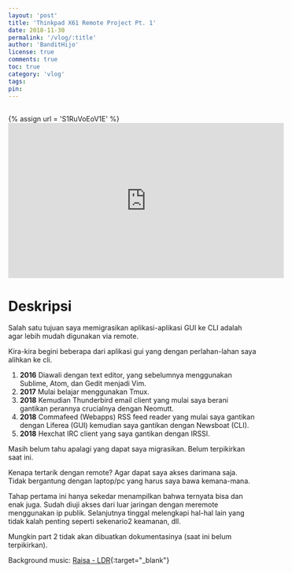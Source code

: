 ```yaml
---
layout: 'post'
title: 'Thinkpad X61 Remote Project Pt. 1'
date: 2018-11-30
permalink: '/vlog/:title'
author: 'BanditHijo'
license: true
comments: true
toc: true
category: 'vlog'
tags:
pin:
---
```


<div style="margin-top:30px;"></div>
<!-- EMBED CONTAINER: YOUTUBE -->
{% assign url = 'S1RuVoEoV1E' %}
<div class='embed-container'>
<iframe width="560" height="315" src="https://www.youtube.com/embed/{{ url }}" frameborder="0" allow="accelerometer; autoplay; encrypted-media; gyroscope; picture-in-picture" allowfullscreen></iframe>
</div>

# Deskripsi

Salah satu tujuan saya memigrasikan aplikasi-aplikasi GUI ke CLI adalah agar lebih mudah digunakan via remote.

Kira-kira begini beberapa dari aplikasi gui yang dengan perlahan-lahan saya alihkan ke cli.

1. **2016** Diawali dengan text editor, yang sebelumnya menggunakan Sublime, Atom, dan Gedit menjadi Vim.
2. **2017** Mulai belajar menggunakan Tmux.
3. **2018** Kemudian Thunderbird email client yang mulai saya berani gantikan perannya crucialnya dengan Neomutt.
4. **2018** Commafeed (Webapps) RSS feed reader yang mulai saya gantikan dengan Liferea (GUI) kemudian saya gantikan dengan Newsboat (CLI).
5. **2018** Hexchat IRC client yang saya gantikan dengan IRSSI.

Masih belum tahu apalagi yang dapat saya migrasikan. Belum terpikirkan saat ini.

Kenapa tertarik dengan remote?
Agar dapat saya akses darimana saja. Tidak bergantung dengan laptop/pc yang harus saya bawa kemana-mana.

Tahap pertama ini hanya sekedar menampilkan bahwa ternyata bisa dan enak juga. Sudah diuji akses dari luar jaringan dengan meremote menggunakan ip publik. Selanjutnya tinggal melengkapi hal-hal lain yang tidak kalah penting seperti sekenario2 keamanan, dll.

Mungkin part 2 tidak akan dibuatkan dokumentasinya (saat ini belum terpikirkan).

Background music:
[Raisa - LDR](https://youtu.be/sdPKH88gqjQ){:target="_blank"}

